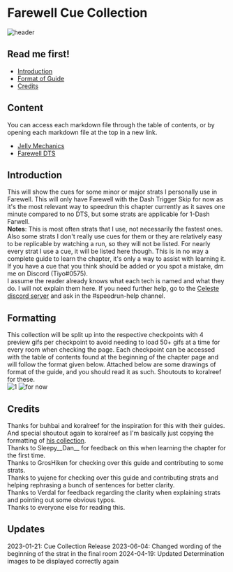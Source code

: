 # Farewell Cue Collection
![header](https://i.imgur.com/vcIpnDd.png)
## Read me first!
- [Introduction](#introduction)
- [Format of Guide](#formatting)
- [Credits](#credits)
## Content
You can access each markdown file through the table of contents, or by opening each markdown file at the top in a new link.
- [Jelly Mechanics](https://github.com/Tiyo98/farewell-cue-collection/blob/main/jellymechanics.md)
- [Farewell DTS](https://github.com/Tiyo98/farewell-cue-collection/blob/main/Farewell.md)
## Introduction
This will show the cues for some minor or major strats I personally use in Farewell. This will only have Farewell with the Dash Trigger Skip for now as it's the most relevant way to speedrun this chapter currently as it saves one minute compared to no DTS, but some strats are applicable for 1-Dash Farwell. 
\
**Notes**: This is most often strats that I use, not necessarily the fastest ones. Also some strats I don't really use cues for them or they are relatively easy to be replicable by watching a run, so they will not be listed. For nearly every strat I use a cue, it will be listed here though. This is in no way a complete guide to learn the chapter, it's only a way to assist with learning it. If you have a cue that you think should be added or you spot a mistake, dm me on Discord (Tiyo#0575).
\
I assume the reader already knows what each tech is named and what they do. I will not explain them here. If you need further help, go to the [Celeste discord server](https://discord.com/invite/celeste) and ask in the #speedrun-help channel.
## Formatting
This collection will be split up into the respective checkpoints with 4 preview gifs per checkpoint to avoid needing to load 50+ gifs at a time for every room when checking the page. Each checkpoint can be accessed with the table of contents found at the beginning of the chapter page and will follow the format given below.
Attached below are some drawings of format of the guide, and you should read it as such. Shoutouts to koralreef for these.
\
![1](https://i.imgur.com/EGo4BFm.png)
![for now](https://i.imgur.com/zY6KOjo.png)
## Credits
Thanks for buhbai and koralreef for the inspiration for this with their guides. And special shoutout again to koralreef as I'm basically just copying the formatting of [his collection](https://github.com/koralreeef/anypercent-cuecollection).</br>
Thanks to Sleepy__Dan__ for feedback on this when learning the chapter for the first time.</br>
Thanks to GrosHiken for checking over this guide and contributing to some strats. </br>
Thanks to yujene for checking over this guide and contributing strats and helping rephrasing a bunch of sentences for better clarity.</br>
Thanks to Verdal for feedback regarding the clarity when explaining strats and pointing out some obvious typos.</br>
Thanks to everyone else for reading this.
## Updates
2023-01-21: Cue Collection Release
2023-06-04: Changed wording of the beginning of the strat in the final room
2024-04-19: Updated Determination images to be displayed correctly again